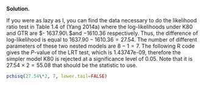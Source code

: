 **Solution.**

If you were as lazy as I, you can find the data necessary to do the
likelihood ratio test in Table 1.4 of (Yang 2014a) where the
log-likelihoods under K80 and GTR are $- 1637.90\ $and $- 1610.36$
respectively. Thus, the difference of log-likelihood is equal to
$1637.90 - 1610.36 = 27.54$. The number of different parameters of these
two nested models are $8 - 1 = 7$. The following R code gives the
*P*-value of the LRT test, which is 1.43747e-09, therefore the simpler
model K80 is rejected at a significance level of 0.05. Note that it is
$27.54 \times 2 = 55.08$ that should be the statistic to use.

```R
pchisq(27.54\*2, 7, lower.tail=FALSE)
```
